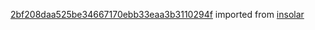 [2bf208daa525be34667170ebb33eaa3b3110294f](https://github.com/insolar/insolar/commit/2bf208daa525be34667170ebb33eaa3b3110294f) imported from [insolar](https://github.com/insolar/insolar)
